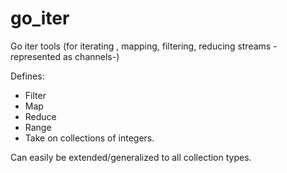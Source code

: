 # go_iter
Go iter tools (for iterating , mapping, filtering, reducing streams -represented as channels-)

Defines:

- Filter
- Map
- Reduce
- Range
- Take on collections of integers.

Can easily be extended/generalized to all collection types.
